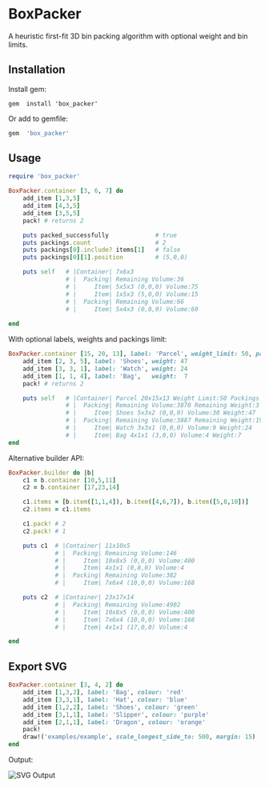 BoxPacker
=========

A heuristic first-fit 3D bin packing algorithm with optional weight and bin limits. 

Installation
------------

Install gem:

``` console
gem  install 'box_packer'
```

Or add to gemfile:

``` ruby
gem  'box_packer'
```

Usage
-----

``` ruby
require 'box_packer'

BoxPacker.container [3, 6, 7] do 
	add_item [1,3,5]
	add_item [4,3,5]
	add_item [3,5,5]
	pack! # returns 2

	puts packed_successfully	         # true
	puts packings.count	                 # 2
	puts packings[0].include? items[1]   # false
	puts packings[0][1].position         # (5,0,0)

	puts self  	# |Container| 7x6x3
				# |  Packing| Remaining Volume:36
				# |     Item| 5x5x3 (0,0,0) Volume:75
				# |     Item| 1x5x3 (5,0,0) Volume:15
				# |  Packing| Remaining Volume:66
				# |     Item| 5x4x3 (0,0,0) Volume:60
	
end
```

With optional labels, weights and packings limit:

``` ruby
BoxPacker.container [15, 20, 13], label: 'Parcel', weight_limit: 50, packings_limit: 3 do 
	add_item [2, 3, 5], label: 'Shoes', weight: 47
	add_item [3, 3, 1], label: 'Watch', weight: 24
	add_item [1, 1, 4], label: 'Bag',   weight:  7
	pack! # returns 2

	puts self  	# |Container| Parcel 20x15x13 Weight Limit:50 Packings Limit:3
				# |  Packing| Remaining Volume:3870 Remaining Weight:3
				# |     Item| Shoes 5x3x2 (0,0,0) Volume:30 Weight:47
				# |  Packing| Remaining Volume:3887 Remaining Weight:19
				# |     Item| Watch 3x3x1 (0,0,0) Volume:9 Weight:24
				# |     Item| Bag 4x1x1 (3,0,0) Volume:4 Weight:7
end
```

Alternative builder API:

``` ruby
BoxPacker.builder do |b|
	c1 = b.container [10,5,11]
	c2 = b.container [17,23,14]

	c1.items = [b.item([1,1,4]), b.item([4,6,7]), b.item([5,8,10])]
	c2.items = c1.items

	c1.pack! # 2
	c2.pack! # 1

	puts c1  # |Container| 11x10x5
			 # |  Packing| Remaining Volume:146
			 # |     Item| 10x8x5 (0,0,0) Volume:400
			 # |     Item| 4x1x1 (0,8,0) Volume:4
			 # |  Packing| Remaining Volume:382
			 # |     Item| 7x6x4 (10,0,0) Volume:168

	puts c2  # |Container| 23x17x14
			 # |  Packing| Remaining Volume:4902
			 # |     Item| 10x8x5 (0,0,0) Volume:400
			 # |     Item| 7x6x4 (10,0,0) Volume:168
			 # |     Item| 4x1x1 (17,0,0) Volume:4

end
```

Export SVG
----------

``` ruby
BoxPacker.container [3, 4, 2] do 
	add_item [1,3,2], label: 'Bag', colour: 'red'
	add_item [3,3,1], label: 'Hat', colour: 'blue'
	add_item [1,2,2], label: 'Shoes', colour: 'green'
	add_item [3,1,1], label: 'Slipper', colour: 'purple'
	add_item [2,1,1], label: 'Dragon', colour: 'orange'
	pack!
	draw!('examples/example', scale_longest_side_to: 500, margin: 15)
end
```

Output:

![SVG Output](https://rawgit.com/mushishi78/box_packer/master/examples/example1.svg)